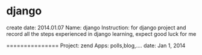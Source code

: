 django
======

create date: 2014.01.07
Name: django
Instruction: for django project and record all the steps experienced in django learning, expect good luck for me

===============
Project: zend
Apps: polls,blog,....
date: Jan 1, 2014

